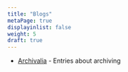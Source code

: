 ```yaml
---
title: "Blogs"
metaPage: true
displayinlist: false
weight: 5
draft: true
---
```


* [Archivalia](https://archivalia.hypotheses.org/) - Entries about archiving
